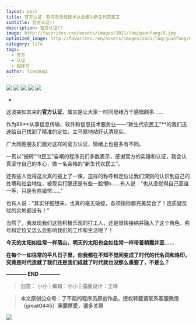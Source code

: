 ```yaml
---
layout: post
title: 官方认证：软件及信息技术从业者为新生代农民工
subtitle: 官方认证!!
description: 官方认证!!
image: http://favorites.ren/assets/images/2021/lbq/guanfang/0.jpg
optimized_image: http://favorites.ren/assets/images/2021/lbq/guanfang/0.jpg
category: life
tags:
  - 官方
  - 认证
  - 程序员
author: liaobuqi
---
```



![](http://favorites.ren/assets/images/2021/cartoon/bianbie/640.jpeg)
![](http://favorites.ren/assets/images/2021/lbq/guanfang/640.jpeg)
![](http://favorites.ren/assets/images/2021/lbq/guanfang/640-1.jpeg)
![](http://favorites.ren/assets/images/2021/lbq/guanfang/640-2.jpeg)
![](http://favorites.ren/assets/images/2021/lbq/guanfang/640-3.jpeg)

-
这波突如其来的**官方认证**，属实是让大家一时间思绪万千感慨颇多……

作为88**从事信息传输、软件和信息技术服务业——“新生代农民工”**的我们迅速给自己找到了精准的定位，立马原地站好认清现实。

广大同胞朋友们面对这样的官方认证，情绪上也是多有不同。

一贯以“搬砖”“it民工”自嘲的程序员们多数表示，感谢官方的实锤和认证，我会认真坚守自己的本心，做一名合格的“新生代农民工”。

还有些人觉得这次真的被上了一课，这样的称呼和定位让我们深刻的认识到自己的处境和社会地位，被现实打醒还是有些一脸懵b......有人说：“也从没觉得自己高谁一等，只是有些错愕……”

也有人说：“其实仔细想来，也真的毫无破绽，各项指标都完美契合了！连质疑反驳的余地都没有！”

当然了，我发现我们这些积极乐观的打工人，还是很快接纳并融入了这个角色，称号和定位又怎么会影响我们的工作和生活呢？！

**今天的太阳如往常一样落山，明天的太阳也会如往常一样带着朝霞并至……**

**在每个一如往常的平凡日子里，你我都在不知不觉间变成了时代的代名词和烙印，究竟是时代造就了我们还是我们成就了时代就也没那么重要了，不是么？**


**———— END ————**

>创意： 小小 | 编辑：小小 | 插画设计：王琳

>**本文原创公众号：了不起的程序员原创作品，授权转载请联系客服微信（great0445）承蒙厚爱，请多关照**

![](http://favorites.ren/assets/images/2021/cartoon/jiaban/640-3.jpeg)


